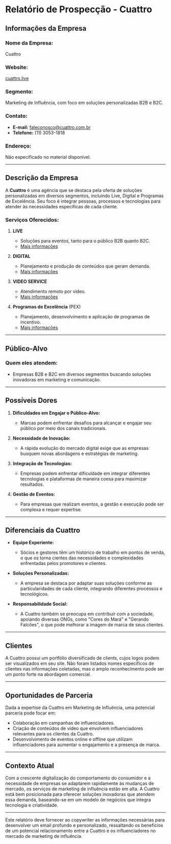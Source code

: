 # Relatório de Prospecção - Cuattro 

## Informações da Empresa

### Nome da Empresa:
Cuattro

### Website:
[cuattro.live](https://cuattro.live)

### Segmento:
Marketing de Influência, com foco em soluções personalizadas B2B e B2C.

### Contato:
- **E-mail:** faleconosco@cuattro.com.br
- **Telefone:** (11) 3053-1818

### Endereço:
Não especificado no material disponível.

---

## Descrição da Empresa

A **Cuattro** é uma agência que se destaca pela oferta de soluções personalizadas em diversos segmentos, incluindo Live, Digital e Programas de Excelência. Seu foco é integrar pessoas, processos e tecnologias para atender às necessidades específicas de cada cliente.

### Serviços Oferecidos:
1. **LIVE**
   - Soluções para eventos, tanto para o público B2B quanto B2C.
   - [Mais informações](https://cuattro.live/live/)
  
2. **DIGITAL**
   - Planejamento e produção de conteúdos que geram demanda.
   - [Mais informações](https://cuattro.live/servicos-digitais/)
   
3. **VIDEO SERVICE**
   - Atendimento remoto por vídeo.
   - [Mais informações](https://cuattro.live/video-service/)
   
4. **Programas de Excelência** (PEX)
   - Planejamento, desenvolvimento e aplicação de programas de incentivo.
   - [Mais informações](https://cuattro.live/programas-de-excelencia/)

---

## Público-Alvo

### Quem eles atendem:
- Empresas B2B e B2C em diversos segmentos buscando soluções inovadoras em marketing e comunicação.

---

## Possíveis Dores

1. **Dificuldades em Engajar o Público-Alvo:**
   - Marcas podem enfrentar desafios para alcançar e engajar seu público por meio dos canais tradicionais.

2. **Necessidade de Inovação:**
   - A rápida evolução do mercado digital exige que as empresas busquem novas abordagens e estratégias de marketing.

3. **Integração de Tecnologias:**
   - Empresas podem enfrentar dificuldade em integrar diferentes tecnologias e plataformas de maneira coesa para maximizar resultados.

4. **Gestão de Eventos:**
   - Para empresas que realizam eventos, a gestão e execução pode ser complexa e requer expertise.

---

## Diferenciais da Cuattro

- **Equipe Experiente:** 
  - Sócios e gestores têm um histórico de trabalho em pontos de venda, o que os torna cientes das necessidades e complexidades enfrentadas pelos promotores e clientes.
  
- **Soluções Personalizadas:**
  - A empresa se destaca por adaptar suas soluções conforme as particularidades de cada cliente, integrando diferentes processos e tecnológicos.

- **Responsabilidade Social:**
  - A Cuattro também se preocupa em contribuir com a sociedade, apoiando diversas ONGs, como "Cores do Mará" e "Gerando Falcões", o que pode melhorar a imagem de marca de seus clientes.

---

## Clientes

A Cuattro possui um portfólio diversificado de clients, cujos logos podem ser visualizados em seu site. Não foram listados nomes específicos de clientes nas informações coletadas, mas o amplo reconhecimento pode ser um ponto forte na abordagem comercial.

---

## Oportunidades de Parceria

Dada a expertise da Cuattro em Marketing de Influência, uma potencial parceria pode focar em:
- Colaboração em campanhas de influenciadores.
- Criação de conteúdos de vídeo que envolvem influenciadores relevantes para os clientes da Cuattro.
- Desenvolvimento de eventos online e offline que utilizam influenciadores para aumentar o engajamento e a presença de marca.

---

## Contexto Atual

Com a crescente digitalização do comportamento do consumidor e a necessidade de empresas se adaptarem rapidamente às mudanças de mercado, os serviços de marketing de influência estão em alta. A Cuattro está bem posicionada para oferecer soluções inovadoras que atendem essa demanda, baseando-se em um modelo de negócios que integra tecnologia e criatividade.

---

Este relatório deve fornecer ao copywriter as informações necessárias para desenvolver um email profundo e personalizado, ressaltando os benefícios de um potencial relacionamento entre a Cuattro e os influenciadores no mercado de marketing de influência.